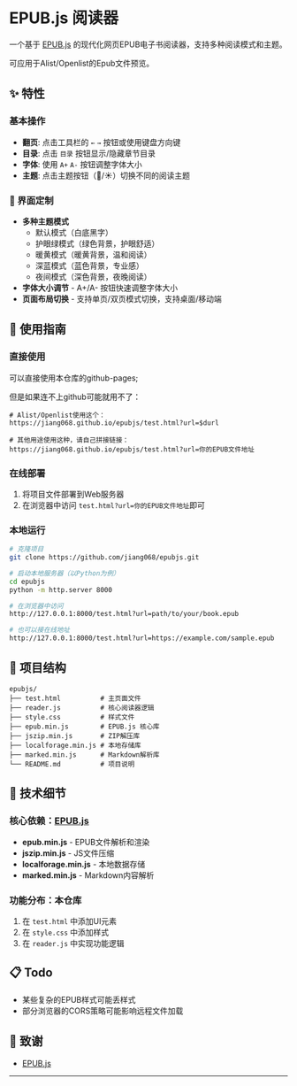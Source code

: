 # EPUB.js 阅读器

一个基于 [EPUB.js](https://github.com/intity/epub-js) 的现代化网页EPUB电子书阅读器，支持多种阅读模式和主题。  

可应用于Alist/Openlist的Epub文件预览。

## ✨ 特性

### 基本操作
- **翻页**: 点击工具栏的 `←` `→` 按钮或使用键盘方向键
- **目录**: 点击 `目录` 按钮显示/隐藏章节目录
- **字体**: 使用 `A+` `A-` 按钮调整字体大小
- **主题**: 点击主题按钮（🌙/☀）切换不同的阅读主题

### 🎨 界面定制
- **多种主题模式**
  - 默认模式（白底黑字）
  - 护眼绿模式（绿色背景，护眼舒适）
  - 暖黄模式（暖黄背景，温和阅读）
  - 深蓝模式（蓝色背景，专业感）
  - 夜间模式（深色背景，夜晚阅读）
- **字体大小调节** - A+/A- 按钮快速调整字体大小
- **页面布局切换** - 支持单页/双页模式切换，支持桌面/移动端

## 🚀 使用指南

### 直接使用
可以直接使用本仓库的github-pages;  

但是如果连不上github可能就用不了：
```url
# Alist/Openlist使用这个：
https://jiang068.github.io/epubjs/test.html?url=$durl

# 其他用途使用这种，请自己拼接链接：
https://jiang068.github.io/epubjs/test.html?url=你的EPUB文件地址
```
### 在线部署
1. 将项目文件部署到Web服务器
2. 在浏览器中访问 `test.html?url=你的EPUB文件地址`即可

### 本地运行
```bash
# 克隆项目
git clone https://github.com/jiang068/epubjs.git

# 启动本地服务器（以Python为例）
cd epubjs
python -m http.server 8000

# 在浏览器中访问
http://127.0.0.1:8000/test.html?url=path/to/your/book.epub

# 也可以接在线地址
http://127.0.0.1:8000/test.html?url=https://example.com/sample.epub
```

## 📁 项目结构

```
epubjs/
├── test.html          # 主页面文件
├── reader.js          # 核心阅读器逻辑
├── style.css          # 样式文件
├── epub.min.js        # EPUB.js 核心库
├── jszip.min.js       # ZIP解压库
├── localforage.min.js # 本地存储库
├── marked.min.js      # Markdown解析库
└── README.md          # 项目说明
```

## 🔧 技术细节

### 核心依赖：[EPUB.js](https://github.com/intity/epub-js)
- **epub.min.js** - EPUB文件解析和渲染
- **jszip.min.js** - JS文件压缩
- **localforage.min.js** - 本地数据存储
- **marked.min.js** - Markdown内容解析

### 功能分布：本仓库
1. 在 `test.html` 中添加UI元素
2. 在 `style.css` 中添加样式
3. 在 `reader.js` 中实现功能逻辑

## 📋 Todo

- 某些复杂的EPUB样式可能丢样式
- 部分浏览器的CORS策略可能影响远程文件加载

## 🙏 致谢

- [EPUB.js](https://github.com/intity/epub-js)

---
